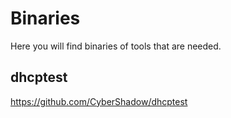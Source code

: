 # Binaries
Here you will find binaries of tools that are needed.
## dhcptest
https://github.com/CyberShadow/dhcptest

